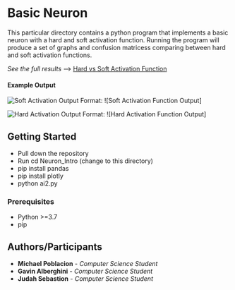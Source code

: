 # Basic Neuron

This particular directory contains a python program that implements a basic neuron with a hard and soft activation function.
Running the program will produce a set of graphs and confusion matricess comparing between hard and soft activation functions.


*See the full results*  --> [Hard vs Soft Activation Function](https://github.com/mikeP-1107/artificial-intelligence/blob/master/Neuron_Intro/Hard_Soft_Activation.pdf)


#### Example Output
![Soft Activation Output](https://github.com/mikeP-1107/artificial-intelligence/blob/master/Neuron_Intro/images/soft_result.png) 
Format: ![Soft Activation Function Output]

![Hard Activation Output](https://github.com/mikeP-1107/artificial-intelligence/blob/master/Neuron_Intro/images/hard_result.png)
Format: ![Hard Activation Function Output]
## Getting Started

* Pull down the repository
* Run cd Neuron_Intro (change to this directory) 
* pip install pandas
* pip install plotly
*  python ai2.py 

### Prerequisites
* Python >=3.7
* pip

### 

## Authors/Participants

* **Michael Poblacion** - *Computer Science Student* 
* **Gavin Alberghini** - *Computer Science Student* 
* **Judah Sebastion** - *Computer Science Student* 
